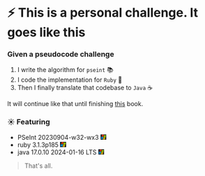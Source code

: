 # ⚡ This is a personal challenge. It goes like this

### Given a pseudocode challenge

1. I write the algorithm for `pseint` 📚
2. I code the implementation for `Ruby` 💎
3. Then I finally translate that codebase to `Java` ☕

It will continue like that until finishing <a href="https://editorialmacro.com/catalogo/fundamentos-de-programacion-c-mas-100-algoritmos-codificados/">this</a> book.

### ☀️ Featuring

- PSeInt 20230904-w32-wx3 <img src="assets/pictures/win-icon.png" height="12"/>
- ruby 3.1.3p185 <img src="assets/pictures/win-icon.png" height="12"/>
- java 17.0.10 2024-01-16 LTS <img src="assets/pictures/win-icon.png" height="12"/>


> That's all.